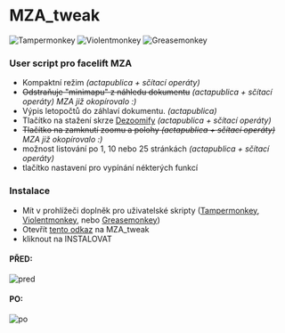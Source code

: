 # MZA_tweak
![Tampermonkey](https://img.shields.io/badge/Tampermonkey-%E2%9C%93-green)
![Violentmonkey](https://img.shields.io/badge/Violentmonkey-%E2%9C%93-green)
![Greasemonkey](https://img.shields.io/badge/Greasemonkey-%E2%9C%93-green)
### User script pro facelift MZA 

- Kompaktní režim *(actapublica + sčítací operáty)*
- ~~Odstraňuje "minimapu" z náhledu dokumentu~~ *(actapublica + sčítací operáty)* *MZA již okopírovalo :)*
- Výpis letopočtů do záhlaví dokumentu. *(actapublica)*
- Tlačítko na stažení skrze [Dezoomify](https://dezoomify.ophir.dev/dezoomify/dezoomify.html) *(actapublica + sčítací operáty)*
- ~~Tlačítko na zamknutí zoomu a polohy *(actapublica + sčítací operáty)*~~ *MZA již okopírovalo :)*
- možnost listování po 1, 10 nebo 25 stránkách *(actapublica + sčítací operáty)*
- tlačítko nastavení pro vypínání nékterých funkcí

### Instalace
- Mít v prohlížeči doplněk pro uživatelské skripty ([Tampermonkey](https://www.tampermonkey.net/), [Violentmonkey](https://violentmonkey.github.io/), nebo [Greasemonkey](https://addons.mozilla.org/en-US/firefox/addon/greasemonkey/))
- Otevřít [tento odkaz](https://github.com/rasasak/MZA_tweak/raw/main/MZA_tweak.user.js) na MZA_tweak
- kliknout na INSTALOVAT

#### PŘED:
![pred](https://user-images.githubusercontent.com/28921659/129340028-71d7b6bd-391e-4368-9860-42adc6d53ddd.PNG)

#### PO: 
![po](https://user-images.githubusercontent.com/28921659/129339865-f97c3756-43bb-4b67-bd45-6bb8eb7e2962.PNG)

